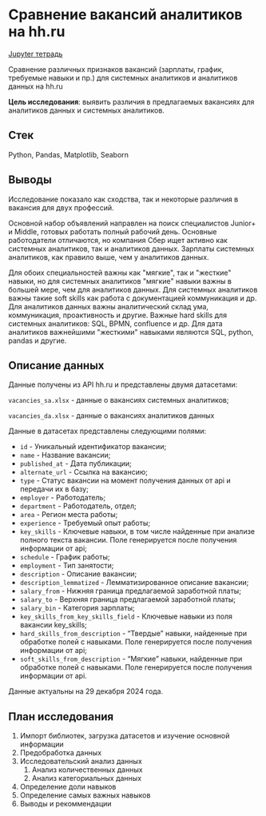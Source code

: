 # Сравнение вакансий аналитиков на hh.ru
[Jupyter тетрадь](https://github.com/Ilya-Tischenko/Projects/blob/main/%D0%A1%D1%80%D0%B0%D0%B2%D0%BD%D0%B5%D0%BD%D0%B8%D0%B5%20%D0%B2%D0%B0%D0%BA%D0%B0%D0%BD%D1%81%D0%B8%D0%B9%20%D0%B0%D0%BD%D0%B0%D0%BB%D0%B8%D1%82%D0%B8%D0%BA%D0%BE%D0%B2%20%D0%BD%D0%B0%20hh.ru/%D0%90%D0%BD%D0%B0%D0%BB%D0%B8%D0%B7%20%D0%B2%D0%B0%D0%BA%D0%B0%D0%BD%D1%81%D0%BA%D0%B8%D0%B9%20%D0%B0%D0%BD%D0%B0%D0%BB%D0%B8%D1%82%D0%B8%D0%BA%D0%BE%D0%B2%20%D0%BD%D0%B0%20hh.ru.ipynb)

Сравнение различных признаков вакансий (зарплаты, график, требуемые навыки и пр.) для системных аналитиков и аналитиков данных на hh.ru

**Цель исследования**: выявить различия в предлагаемых вакансиях для аналитиков данных и системных аналитиков.

## Стек
Python, Pandas, Matplotlib, Seaborn

## Выводы
Исследование показало как сходства, так и некоторые различия в вакансия для двух профессий.

Основной набор объявлений направлен на поиск специалистов Junior+ и Middle, готовых работать полный рабочий день. Основные работодатели отличаются, но компания Сбер ищет активно как системных аналитиков, так и аналитиков данных.
Зарплаты системных аналитиков, как правило выше, чем у аналитиков данных. 

Для обоих специальностей важны как "мягкие", так и "жесткие" навыки, но для системных аналитиков "мягкие" навыки важны в большей мере, чем для аналитиков данных. 
Для системных аналитиков важны такие soft skills как работа с документацией коммуникация и др. 
Для аналитиков данных важны аналитический склад ума, коммуникация, проактивность и другие. 
Важные hard skills для системных аналитиков: SQL, BPMN, confluence и др. 
Для дата аналитиков важнейшими "жесткими" навыками являются SQL, python, pandas и другие.

## Описание данных
Данные получены из API hh.ru и представлены двумя датасетами:

`vacancies_sa.xlsx` - данные о вакансиях системных аналитиков;

`vacancies_da.xlsx` - данные о вакансиях аналитиков данных

Данные в датасетах представлены следующими полями:
* `id` - Уникальный идентификатор вакансии;
* `name` - Название вакансии;
* `published_at` - Дата публикации;
* `alternate_url` - Ссылка на вакансию;
* `type` - Статус вакансии на момент получения данных от api и передачи
их в базу;
* `employer` - Работодатель;
* `department` - Работодатель, отдел;
* `area` - Регион места работы;
* `experience` - Требуемый опыт работы;
* `key_skills` - Ключевые навыки, в том числе найденные при анализе
полного текста вакансии. Поле генерируется после получения
информации от api;
* `schedule` - График работы;
* `employment` - Тип занятости;
* `description` - Описание вакансии;
* `description_lemmatized` - Лемматизированное описание вакансии;
* `salary_from` - Нижняя граница предлагаемой заработной платы;
* `salary_to` - Верхняя граница предлагаемой заработной платы;
* `salary_bin` - Категория зарплаты;
* `key_skills_from_key_skills_field` - Ключевые навыки из поля вакансии
key_skills;
* `hard_skills_from_description` - “Твердые” навыки, найденные при
обработке полей с навыками. Поле генерируется после получения
информации от api;
* `soft_skills_from_description` - “Мягкие” навыки,
найденные при обработке полей с навыками. Поле генерируется после
получения информации от api.

Данные актуальны на 29 декабря 2024 года.

## План исследования
1. Импорт библиотек, загрузка датасетов и изучение основной информации
2. Предобработка данных
3. Исследовательский анализ данных
    1. Анализ количественных данных
    2. Анализ категориальных данных
4. Определение доли навыков
5. Определение самых важных навыков
6. Выводы и рекоммендации


